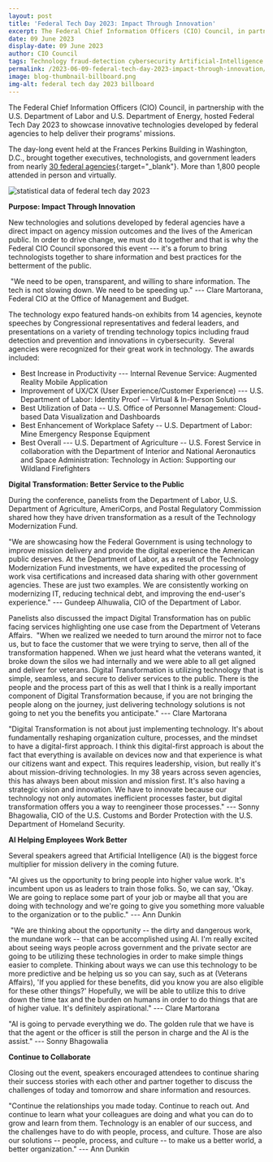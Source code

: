 ```yaml
---
layout: post
title: 'Federal Tech Day 2023: Impact Through Innovation'
excerpt: The Federal Chief Information Officers (CIO) Council, in partnership with the U.S. Department of Labor and U.S. Department of Energy, hosted Federal Tech Day 2023 to showcase innovative technologies developed by federal agencies to help deliver their programs’ missions.
date: 09 June 2023
display-date: 09 June 2023
author: CIO Council
tags: Technology fraud-detection cybersecurity Artificial-Intelligence
permalink: /2023-06-09-federal-tech-day-2023-impact-through-innovation/
image: blog-thumbnail-billboard.png
img-alt: federal tech day 2023 billboard
---
```


The Federal Chief Information Officers (CIO) Council, in partnership with the U.S. Department of Labor and U.S. Department of Energy, hosted Federal Tech Day 2023 to showcase innovative technologies developed by federal agencies to help deliver their programs' missions.

The day-long event held at the Frances Perkins Building in Washington, D.C., brought together executives, technologists, and government leaders from nearly [30 federal agencies](https://www.dol.gov/agencies/oasam/centers-offices/ocio/tech-day#:~:text=Federal%20Tech%20Day%20Is%20Coming%20May%2018%2C%202023&text=Join%20us%20on%20Thursday%2C%20May,help%20deliver%20their%20program%27s%20mission.){:target="_blank"}. More than 1,800 people attended in person and virtually.

<img src="{{site.baseurl}}/assets/images/blog/FED-TECH-DAY-BLOG.jpg" alt="statistical data of federal tech day 2023" style="display: block; margin-left: auto; margin-right: auto;">

**Purpose: Impact Through Innovation**

New technologies and solutions developed by federal agencies have a direct impact on agency mission outcomes and the lives of the American public. In order to drive change, we must do it together and that is why the Federal CIO Council sponsored this event --- it's a forum to bring technologists together to share information and best practices for the betterment of the public.

 "We need to be open, transparent, and willing to share information. The tech is not slowing down. We need to be speeding up." --- Clare Martorana, Federal CIO at the Office of Management and Budget.

The technology expo featured hands-on exhibits from 14 agencies, keynote speeches by Congressional representatives and federal leaders, and presentations on a variety of trending technology topics including fraud detection and prevention and innovations in cybersecurity.  Several agencies were recognized for their great work in technology. The awards included:

- Best Increase in Productivity --- Internal Revenue Service: Augmented Reality Mobile Application
- Improvement of UX/CX (User Experience/Customer Experience) --- U.S. Department of Labor: Identity Proof -- Virtual & In-Person Solutions
- Best Utilization of Data -- U.S. Office of Personnel Management: Cloud-based Data Visualization and Dashboards
- Best Enhancement of Workplace Safety -- U.S. Department of Labor: Mine Emergency Response Equipment
- Best Overall --- U.S. Department of Agriculture -- U.S. Forest Service in collaboration with the Department of Interior and National Aeronautics and Space Administration: Technology in Action: Supporting our Wildland Firefighters

**Digital Transformation: Better Service to the Public**

During the conference, panelists from the Department of Labor, U.S. Department of Agriculture, AmeriCorps, and Postal Regulatory Commission shared how they have driven transformation as a result of the Technology Modernization Fund.

"We are showcasing how the Federal Government is using technology to improve mission delivery and provide the digital experience the American public deserves. At the Department of Labor, as a result of the Technology Modernization Fund investments, we have expedited the processing of work visa certifications and increased data sharing with other government agencies. These are just two examples. We are consistently working on modernizing IT, reducing technical debt, and improving the end-user's experience." --- Gundeep Alhuwalia, CIO of the Department of Labor.

Panelists also discussed the impact Digital Transformation has on public facing services highlighting one use case from the Department of Veterans Affairs. 
"When we realized we needed to turn around the mirror not to face us, but to face the customer that we were trying to serve, then all of the transformation happened. When we just heard what the veterans wanted, it broke down the silos we had internally and we were able to all get aligned and deliver for veterans. Digital Transformation is utilizing technology that is simple, seamless, and secure to deliver services to the public. There is the people and the process part of this as well that I think is a really important component of Digital Transformation because, if you are not bringing the people along on the journey, just delivering technology solutions is not going to net you the benefits you anticipate." --- Clare Martorana

"Digital Transformation is not about just implementing technology. It's about fundamentally reshaping organization culture, processes, and the mindset to have a digital-first approach. I think this digital-first approach is about the fact that everything is available on devices now and that experience is what our citizens want and expect. This requires leadership, vision, but really it's about mission-driving technologies. In my 38 years across seven agencies, this has always been about mission and mission first. It's also having a strategic vision and innovation. We have to innovate because our technology not only automates inefficient processes faster, but digital transformation offers you a way to reengineer those processes." --- Sonny Bhagowalia, CIO of the U.S. Customs and Border Protection with the U.S. Department of Homeland Security.

**AI Helping Employees Work Better**

Several speakers agreed that Artificial Intelligence (AI) is the biggest force multiplier for mission delivery in the coming future.

"AI gives us the opportunity to bring people into higher value work. It's incumbent upon us as leaders to train those folks. So, we can say, 'Okay. We are going to replace some part of your job or maybe all that you are doing with technology and we're going to give you something more valuable to the organization or to the public." --- Ann Dunkin

 "We are thinking about the opportunity -- the dirty and dangerous work, the mundane work -- that can be accomplished using AI. I'm really excited about seeing ways people across government and the private sector are going to be utilizing these technologies in order to make simple things easier to complete. Thinking about ways we can use this technology to be more predictive and be helping us so you can say, such as at (Veterans Affairs), 'If you applied for these benefits, did you know you are also eligible for these other things?' Hopefully, we will be able to utilize this to drive down the time tax and the burden on humans in order to do things that are of higher value. It's definitely aspirational." --- Clare Martorana

"AI is going to pervade everything we do. The golden rule that we have is that the agent or the officer is still the person in charge and the AI is the assist." --- Sonny Bhagowalia

**Continue to Collaborate**

Closing out the event, speakers encouraged attendees to continue sharing their success stories with each other and partner together to discuss the challenges of today and tomorrow and share information and resources.

"Continue the relationships you made today. Continue to reach out. And continue to learn what your colleagues are doing and what you can do to grow and learn from them. Technology is an enabler of our success, and the challenges have to do with people, process, and culture. Those are also our solutions -- people, process, and culture -- to make us a better world, a better organization." --- Ann Dunkin